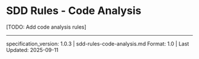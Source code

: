 # SDD Rules - Code Analysis

[TODO: Add code analysis rules]

---

specification_version: 1.0.3 | sdd-rules-code-analysis.md Format: 1.0 | Last Updated: 2025-09-11
